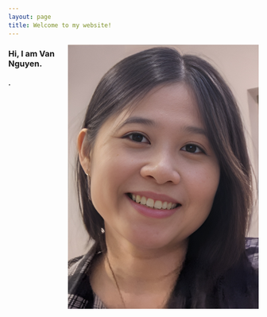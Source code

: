 ```yaml
---
layout: page
title: Welcome to my website!
---
```


<img style="float:right" src="/assets/images/Profile_pic_RESIZE2.png">

### Hi, I am Van Nguyen.
#### .
